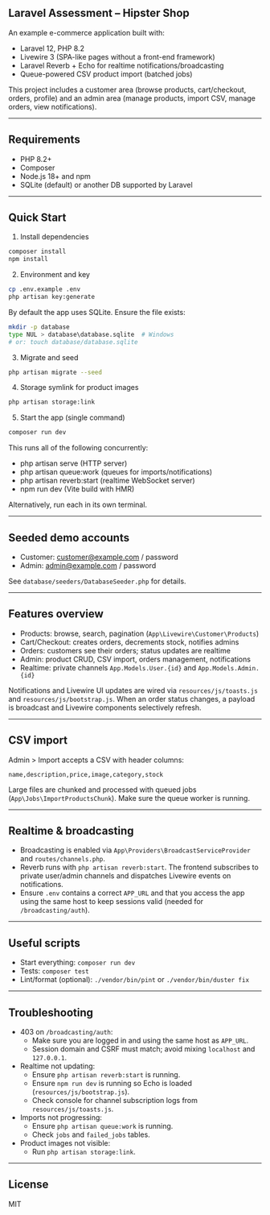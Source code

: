 ## Laravel Assessment – Hipster Shop

An example e-commerce application built with:

- Laravel 12, PHP 8.2
- Livewire 3 (SPA-like pages without a front-end framework)
- Laravel Reverb + Echo for realtime notifications/broadcasting
- Queue-powered CSV product import (batched jobs)

This project includes a customer area (browse products, cart/checkout, orders, profile) and an admin area (manage products, import CSV, manage orders, view notifications).

---

## Requirements

- PHP 8.2+
- Composer
- Node.js 18+ and npm
- SQLite (default) or another DB supported by Laravel

---

## Quick Start

1) Install dependencies

```bash
composer install
npm install
```

2) Environment and key

```bash
cp .env.example .env
php artisan key:generate
```

By default the app uses SQLite. Ensure the file exists:

```bash
mkdir -p database
type NUL > database\database.sqlite  # Windows
# or: touch database/database.sqlite
```

3) Migrate and seed

```bash
php artisan migrate --seed
```

4) Storage symlink for product images

```bash
php artisan storage:link
```

5) Start the app (single command)

```bash
composer run dev
```

This runs all of the following concurrently:

- php artisan serve (HTTP server)
- php artisan queue:work (queues for imports/notifications)
- php artisan reverb:start (realtime WebSocket server)
- npm run dev (Vite build with HMR)

Alternatively, run each in its own terminal.

---

## Seeded demo accounts

- Customer: customer@example.com / password
- Admin: admin@example.com / password

See `database/seeders/DatabaseSeeder.php` for details.

---

## Features overview

- Products: browse, search, pagination (`App\Livewire\Customer\Products`)
- Cart/Checkout: creates orders, decrements stock, notifies admins
- Orders: customers see their orders; status updates are realtime
- Admin: product CRUD, CSV import, orders management, notifications
- Realtime: private channels `App.Models.User.{id}` and `App.Models.Admin.{id}`

Notifications and Livewire UI updates are wired via `resources/js/toasts.js` and `resources/js/bootstrap.js`. When an order status changes, a payload is broadcast and Livewire components selectively refresh.

---

## CSV import

Admin > Import accepts a CSV with header columns:

```
name,description,price,image,category,stock
```

Large files are chunked and processed with queued jobs (`App\Jobs\ImportProductsChunk`). Make sure the queue worker is running.

---

## Realtime & broadcasting

- Broadcasting is enabled via `App\Providers\BroadcastServiceProvider` and `routes/channels.php`.
- Reverb runs with `php artisan reverb:start`. The frontend subscribes to private user/admin channels and dispatches Livewire events on notifications.
- Ensure `.env` contains a correct `APP_URL` and that you access the app using the same host to keep sessions valid (needed for `/broadcasting/auth`).

---

## Useful scripts

- Start everything: `composer run dev`
- Tests: `composer test`
- Lint/format (optional): `./vendor/bin/pint` or `./vendor/bin/duster fix`

---

## Troubleshooting

- 403 on `/broadcasting/auth`:
  - Make sure you are logged in and using the same host as `APP_URL`.
  - Session domain and CSRF must match; avoid mixing `localhost` and `127.0.0.1`.
- Realtime not updating:
  - Ensure `php artisan reverb:start` is running.
  - Ensure `npm run dev` is running so Echo is loaded (`resources/js/bootstrap.js`).
  - Check console for channel subscription logs from `resources/js/toasts.js`.
- Imports not progressing:
  - Ensure `php artisan queue:work` is running.
  - Check `jobs` and `failed_jobs` tables.
- Product images not visible:
  - Run `php artisan storage:link`.

---

## License

MIT
